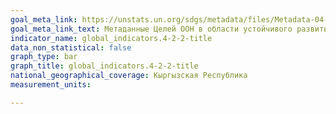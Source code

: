 ```yaml
---
goal_meta_link: https://unstats.un.org/sdgs/metadata/files/Metadata-04-02-02.pdf
goal_meta_link_text: Метаданные Целей ООН в области устойчивого развития (PDF, 866 КБ)
indicator_name: global_indicators.4-2-2-title
data_non_statistical: false
graph_type: bar
graph_title: global_indicators.4-2-2-title
national_geographical_coverage: Кыргызская Республика
measurement_units: 

---
```

